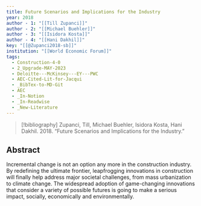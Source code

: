 ```yaml
---
title: Future Scenarios and Implications for the Industry
year: 2018
author - 1: "[[Till Zupanci]]"
author - 2: "[[Michael Buehler]]"
author - 3: "[[Isidora Kosta]]"
author - 4: "[[Hani Dakhil]]"
key: "[[@Zupanci2018-sb]]"
institution: "[[World Economic Forum]]"
tags:
  - Construction-4-0
  - 2_Upgrade-MAY-2023
  - Deloitte---McKinsey---EY---PWC
  - AEC-Cited-Lit-for-Jacqui
  - _BibTex-to-MD-Git
  - AEC
  - _In-Notion
  - _In-Readwise
  - _New-Literature
---
```


> [!bibliography]
> Zupanci, Till, Michael Buehler, Isidora Kosta, Hani Dakhil. 2018. “Future Scenarios and Implications for the Industry.” 

## Abstract
Incremental change is not an option any more in the construction industry. By redefining the ultimate frontier, leapfrogging innovations in construction will finally help address major societal challenges, from mass urbanization to climate change. The widespread adoption of game-changing innovations that consider a variety of possible futures is going to make a serious impact, socially, economically and environmentally.